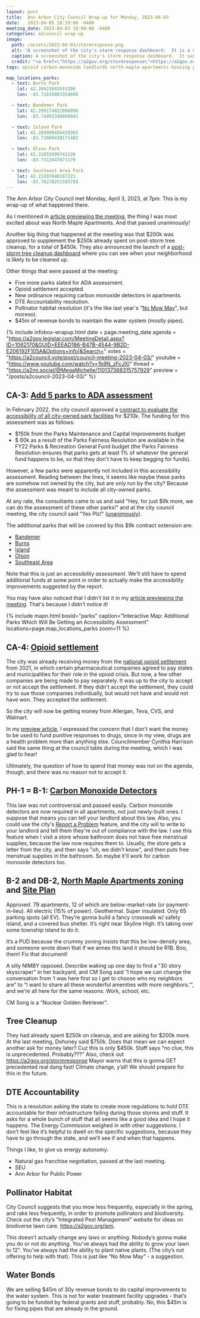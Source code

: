 ```yaml
---
layout: post
title:  Ann Arbor City Council Wrap-up for Monday, 2023-04-03
date:   2023-04-05 18:19:00 -0400
meeting_date: 2023-04-03 19:00:00 -0400
categories: a2council wrap-up
image:
  path: /assets/2023-04-03/stormresponse.png
  alt: "A screenshot of the city's storm response dashboard.  It is a map of the city, labelled 'Storm Event Small and Large and Branch Pickup'.  On the left side, there is a caption, 'City of Ann Arbor Ice/Snow Storm Response'.  Below that are two boxes.  One, in green, says 'Areas: 9'.  The other, in white, says 'Total Areas: 30'.  The main map, in the center, has a caption, 'Status of storm response. Select the search icon to search for an address'.  There is a search icon and a hamburger menu.  Different areas of the city are colored in different colors, and it lists what day the branches are estimated to be cleared there."
  caption: A screenshot of the city's storm response dashboard.  It says "Storm Event Small and Large and Branch Pickup"
  credit: "<a href=\"https://a2gov.org/stormresponse\">https://a2gov.org/stormresponse</a>"
tags: opioid carbon-monoxide landlords north-maple-apartments housing pud affordable-housing pollinators lawns storm debris dte public-power seu

map_locations_parks:
  - text: Burns Park
    lat: 42.26623843553206
    lon: -83.72816083354608

  - text: Bandemer Park
    lat: 42.299174822996896
    lon: -83.74403340060945

  - text: Island Park
    lat: 42.289990456429365
    lon: -83.73009430171402

  - text: Olson Park
    lat: 42.31855609743126
    lon: -83.7312047871179

  - text: Southeast Area Park
    lat: 42.23207048187221
    lon: -83.70278251595788
---
```


<span class="h-event">The <span class="p-name">Ann Arbor City Council met</span> <time class="dt-start" datetime="2023-04-03T19:00-0400">Monday, April 3, 2023, at 7pm</time>.</span>  This is my wrap-up of what happened there.

As I mentioned in [article previewing the meeting](/posts/a2council-2023-04-03/), the thing I was most excited about was North Maple Apartments.  And that passed unanimously!

Another big thing that happened at the meeting was that $200k was approved to supplement the $250k already spent on post-storm tree cleanup, for a total of $450k.  They also announced the launch of a [post-storm tree cleanup dashboard](https://a2gov.org/stormresponse) where you can see when your neighborhood is likely to be cleaned up.

Other things that were passed at the meeting:
* Five more parks slated for ADA assessment.
* Opioid settlement accepted.
* New ordinance requiring carbon monoxide detectors in apartments.
* DTE Accountability resolution.
* Pollinator habitat resolution (it's the like last year's "[No Mow May](https://www.a2gov.org/departments/sustainability/Sustainability%20Natural%20Resources/Pages/No-Mow-May-Initiative.aspx)", but moreso).
* $45m of revenue bonds to maintain the water system (mostly pipes).

<!--more-->

{% include infobox-wrapup.html 
  date    = page.meeting_date
  agenda  = "https://a2gov.legistar.com/MeetingDetail.aspx?ID=1062170&GUID=EEEAD186-B47B-4544-9B2D-E206192F105A&Options=info|&Search="
  votes   = "https://a2council.vote/post/council-meeting-2023-04-03/"
  youtube = "https://www.youtube.com/watch?v=1b9N_zFcJXI"
  thread  = "https://a2mi.social/@MegaMichelle/110137368315757929"
  preview = "/posts/a2council-2023-04-03/"
%}


## CA-3: [Add 5 parks to ADA assessment](https://a2gov.legistar.com/LegislationDetail.aspx?ID=6103434&GUID=5FF2EABD-621B-40A9-BA50-843633620774&Options=&Search=)

In February 2022, the city council approved a [contract to evaluate the accessibility of all city-owned park facilities](http://a2gov.legistar.com/LegislationDetail.aspx?ID=5393742&GUID=81DCDD3E-334E-4CED-8376-F7AC4DF663A2&Options=ID%7cText%7c&Search=R-22-020&FullText=1) for $210k.  The funding for this assessment was as follows:

* $150k from the Parks Maintenance and Capital Improvements budget
* $ 60k as a result of the Parks Fairness Resolution are available in the FY22 Parks & Recreation General Fund budget (the Parks Fairness Resolution ensures that parks gets at least 1% of whatever the general fund happens to be, so that they don't have to keep begging for funds).

However, a few parks were apparently not included in this accessibility assessment.  Reading between the lines, it seems like maybe these parks are somehow not owned by the city, but are only run by the city?  Because the assessment was meant to include all city-owned parks.

At any rate, the consultants came to us and said "Hey, for just $9k more, we can do the assessment of these other parks!" and at the city council meeting, the city council said "Yes Plz!" ([unanimously](https://a2council.vote/post/council-meeting-2023-04-03/)).

The additional parks that will be covered by this $9k contract extension are:
* [Bandemer](https://www.a2gov.org/departments/Parks-Recreation/parks-places/Pages/Bandemer.aspx)
* [Burns](https://www.a2gov.org/departments/Parks-Recreation/parks-places/Pages/Burns.aspx)
* [Island](https://www.a2gov.org/departments/Parks-Recreation/parks-places/Pages/Island.aspx)
* [Olson](https://www.a2gov.org/departments/Parks-Recreation/parks-places/Pages/Olson.aspx)
* [Southeast Area](https://www.a2gov.org/departments/Parks-Recreation/parks-places/Pages/SoutheastArea.aspx)

Note that this is just an accessibility _assessment_.  We'll still have to spend additional funds at some point in order to actually make the accessibility improvements suggested by the report.

You may have also noticed that I didn't list it in my [article previewing the meeting](/posts/a2council-2023-04-03/).  That's because I didn't notice it!

{% include mapn.html
  boxid="parks"
  caption="Interactive Map: Additional Parks Which Will Be Getting an Accessibility Assessment"
  locations=page.map_locations_parks
  zoom=11 
%}

## CA-4: [Opioid settlement](https://a2gov.legistar.com/LegislationDetail.aspx?ID=6103430&GUID=664614CA-03AB-4E08-A6E9-6845E36BD75E&Options=&Search=&FullText=1)

The city was already receiving money from the [national opioid settlement](https://nationalopioidsettlement.com/executive-summary/) from 2021, in which certain pharmaceutical companies agreed to pay states and municipalities for their role in the opioid crisis.  But now, a few other companies are being made to pay separately.  It was up to the city to accept or not accept the settlement.  If they didn't accept the settlement, they could try to sue those companies individually, but would not have and would not have won.  They accepted the settlement.

So the city will now be getting money from Allergan, Teva, CVS, and Walmart.

In my [preview article](/posts/a2council-2023-04-03/), I expressed the concern that I don't want the money to be used to fund punitive responses to drugs, since in my view, drugs are a health problem more than anything else.  Councilmember Cynthia Harrison said the same thing at the council table during the meeting, which I was glad to hear!

Ultimately, the question of how to spend that money was not on the agenda, though, and there was no reason not to accept it.

## PH-1 = B-1: [Carbon Monoxide Detectors](https://a2gov.legistar.com/LegislationDetail.aspx?ID=6066147&GUID=FC934D70-B535-460B-AD6F-57691EB287CC&Options=&Search=)

This law was not controversial and passed easily.  Carbon monoxide detectors are now required in all apartments, not just newly-built ones.  I suppose that means you can tell your landlord about this law.  Also, you could use the city's [Report a Problem](https://www.a2gov.org/services/Pages/Report-a-Problem.aspx) feature, and the city will to write to your landlord and tell them they're out of compliance with the law.  I use this feature when I visit a store whose bathroom does not have free menstrual supplies, because the law now requires them to.  Usually, the store gets a letter from the city, and then says "oh, we didn't know", and then puts free menstrual supplies in the bathroom.  So maybe it'll work for carbon monoxide detectors too.

## B-2 and DB-2, [North Maple Apartments zoning](https://a2gov.legistar.com/LegislationDetail.aspx?ID=6035859&GUID=39B047F9-86E1-4368-AA20-411DDA2260DF&Options=&Search=) and [Site Plan](https://a2gov.legistar.com/LegislationDetail.aspx?ID=6113008&GUID=DCC308AD-51E6-46CF-A079-17C0FAB214A0&Options=&Search=)

Approved.  79 apartments, 12 of which are below-market-rate (or payment-in-lieu).  All electric (15% of power).  Geothermal.  Super insulated.  Only 65 parking spots (all EV).  They’re gonna build a fancy crosswalk w/ safety island, and a covered bus shelter.  It’s right near Skyline High.  It’s taking over some township island to do it.

It’s a PUD because the crummy zoning insists that this be low-density area, and someone wrote down that if we annex this land it should be R1B.  Boo, them!  Fix that document!

A silly NIMBY opposed.  Describe waking up one day to find a "30 story skyscraper" in her backyard, and CM Song said “I hope we can change the conversation from ‘I was here first so I get to choose who my neighbors are” to “I want to share all these wonderful amenities with more neighbors.’”, and we’re all here for the same reasons:  Work, school, etc.

CM Song is a “Nuclear Golden Retriever”.

## Tree Cleanup

They had already spent $250k on cleanup, and are asking for $200k more.  At the last meeting, Dohoney said $750k.  Does that mean we can expect another ask for money later?  Cuz this is only $450k.  Staff says “no clue, this is unprecedented.  Probably???”  Also, check out https://a2gov.org/stormresponse
Mayor warns that this is gonna GET precedented real dang fast!  Climate change, y’all!  We should prepare for this in the future.

## DTE Accountability

This is a resolution asking the state to create more regulations to hold DTE accountable for their infrastructure failing during those storms and stuff.  It asks for a whole bunch of stuff that all seems like a good idea and I hope it happens.  The Energy Commission weighed in with other suggestions.  I don’t feel like it’s helpful to dwell on the specific suggestions, because they have to go through the state, and we’ll see if and when that happens.

Things I like, to give us energy autonomy:
* Natural gas franchise negotiation, passed at the last meeting.
* SEU
* Ann Arbor for Public Power

## Pollinator Habitat

City Council suggests that you mow less frequently, especially in the spring, and rake less frequently, in order to promote pollinators and biodiversity.  Check out the city’s “Integrated Pest Management” website for ideas on biodiverse lawn care.  https://a2gov.org/ipm.

This doesn’t actually change any laws or anything.  Nobody’s gonna make you do or not do anything.  You’ve always had the ability to grow your lawn to 12”.  You’ve always had the ability to plant native plants.  (The city’s not offering to help with that).  This is just like “No Mow May” - a suggestion.

## Water Bonds

We are selling $45m of 30y revenue bonds to do capital improvements to the water system.  This is not for water treatment facility upgrades - that’s going to be funded by federal grants and stuff, probably.  No, this $45m is for fixing pipes that are already in the ground.
